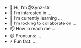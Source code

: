 - 👋 Hi, I’m @Xynz-str
- 👀 I’m interested in ...
- 🌱 I’m currently learning ...
- 💞️ I’m looking to collaborate on ...
- 📫 How to reach me ...
- 😄 Pronouns: ...
- ⚡ Fun fact: ...

<!---
Xynz-str/Xynz-str is a ✨ special ✨ repository because its `README.md` (this file) appears on your GitHub profile.
You can click the Preview link to take a look at your changes.
--->
